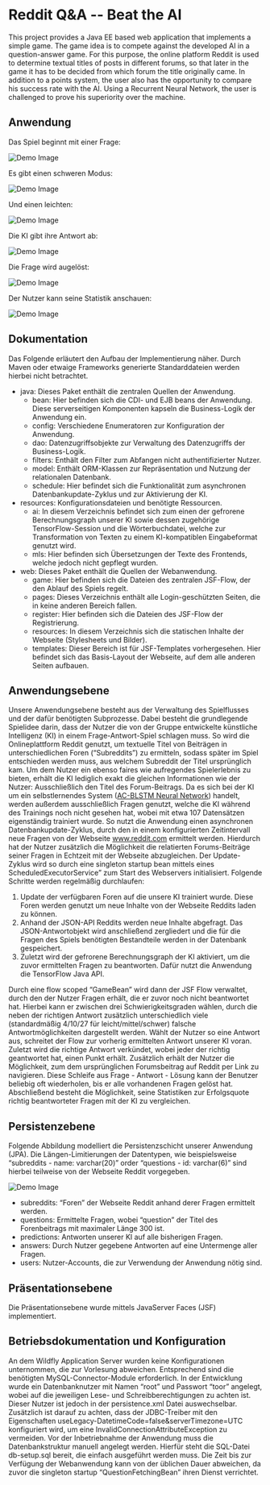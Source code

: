 # Reddit Q&A -- Beat the AI

This project provides a Java EE based web application that implements a simple game. The game idea is to compete against the developed AI in a question-answer game. For this purpose, the online platform Reddit is used to determine textual titles of posts in different forums, so that later in the game it has to be decided from which forum the title originally came. In addition to a points system, the user also has the opportunity to compare his success rate with the AI. Using a Recurrent Neural Network, the user is challenged to prove his superiority over the machine.

## Anwendung

Das Spiel beginnt mit einer Frage:

![Demo Image](docs/img/img1.png)

Es gibt einen schweren Modus:

![Demo Image](docs/img/img2.png)

Und einen leichten:

![Demo Image](docs/img/img3.png)

Die KI gibt ihre Antwort ab:

![Demo Image](docs/img/img4.png)

Die Frage wird augelöst:

![Demo Image](docs/img/img5.png)

Der Nutzer kann seine Statistik anschauen:

![Demo Image](docs/img/img6.png)

## Dokumentation

Das Folgende erläutert den Aufbau der Implementierung näher. Durch Maven oder etwaige Frameworks generierte Standarddateien werden hierbei nicht betrachtet.
- java: Dieses Paket enthält die zentralen Quellen der Anwendung.
    - bean: Hier befinden sich die CDI- und EJB beans der Anwendung. Diese serverseitigen Komponenten kapseln die Business-Logik der Anwendung ein.
    - config: Verschiedene Enumeratoren zur Konfiguration der Anwendung.
    - dao: Datenzugriffsobjekte zur Verwaltung des Datenzugriffs der Business-Logik.
    - filters: Enthält den Filter zum Abfangen nicht authentifizierter Nutzer.
    - model: Enthält ORM-Klassen zur Repräsentation und Nutzung der relationalen Datenbank.
    - schedule: Hier befindet sich die Funktionalität zum asynchronen Datenbankupdate-Zyklus und zur Aktivierung der KI.
- resources: Konfigurationsdateien und benötigte Ressourcen.
    - ai: In diesem Verzeichnis befindet sich zum einen der gefrorene Berechnungsgraph unserer KI sowie dessen zugehörige TensorFlow-Session und die Wörterbuchdatei, welche zur Transformation von Texten zu einem KI-kompatiblen Eingabeformat genutzt wird.
    - mls: Hier befinden sich Übersetzungen der Texte des Frontends, welche jedoch nicht gepflegt wurden.
- web: Dieses Paket enthält die Quellen der Webanwendung.
    - game: Hier befinden sich die Dateien des zentralen JSF-Flow, der den Ablauf des Spiels regelt.
    - pages: Dieses Verzeichnis enthält alle Login-geschützten Seiten, die in keine anderen Bereich fallen.
    - register: Hier befinden sich die Dateien des JSF-Flow der Registrierung.
    - resources: In diesem Verzeichnis sich die statischen Inhalte der Webseite (Stylesheets und Bilder).
    - templates: Dieser Bereich ist für JSF-Templates vorhergesehen. Hier befindet sich das Basis-Layout der Webseite, auf dem alle anderen Seiten aufbauen.

## Anwendungsebene

Unsere Anwendungsebene besteht aus der Verwaltung des Spielflusses und der dafür benötigten Subprozesse. Dabei besteht die grundlegende Spielidee darin, dass der Nutzer die von der Gruppe entwickelte künstliche Intelligenz (KI) in einem Frage-Antwort-Spiel schlagen muss. So wird die Onlineplattform Reddit genutzt, um textuelle Titel von Beiträgen in unterschiedlichen Foren (“Subreddits”) zu ermitteln, sodass später im Spiel entschieden werden muss, aus welchem Subreddit der Titel ursprünglich kam. Um dem Nutzer ein ebenso faires wie aufregendes Spielerlebnis zu bieten, erhält die KI lediglich exakt die gleichen Informationen wie der Nutzer: Ausschließlich den Titel des Forum-Beitrags. Da es sich bei der KI um ein selbstlernendes System ([AC-BLSTM Neural Network](https://arxiv.org/abs/1611.01884)) handelt, werden außerdem ausschließlich Fragen genutzt, welche die KI während des Trainings noch nicht gesehen hat, wobei mit etwa 107 Datensätzen eigenständig trainiert wurde. So nutzt die Anwendung einen asynchronen Datenbankupdate-Zyklus, durch den in einem konfigurierten Zeitintervall neue Fragen von der Webseite www.reddit.com ermittelt werden. Hierdurch hat der Nutzer zusätzlich die Möglichkeit die relatierten Forums-Beiträge seiner Fragen in Echtzeit mit der Webseite abzugleichen. Der Update-Zyklus wird so durch eine singleton startup bean mittels eines ScheduledExecutorService” zum Start des Webservers initialisiert. Folgende Schritte werden regelmäßig durchlaufen:

1. Update der verfügbaren Foren auf die unsere KI trainiert wurde. Diese Foren werden genutzt um neue Inhalte von der Webseite Reddits laden zu können.
2. Anhand der JSON-API Reddits werden neue Inhalte abgefragt. Das JSON-Antwortobjekt wird anschließend zergliedert und die für die Fragen des Spiels benötigten Bestandteile werden in der Datenbank gespeichert.
3. Zuletzt wird der gefrorene Berechnungsgraph der KI aktiviert, um die zuvor ermittelten Fragen zu beantworten. Dafür nutzt die Anwendung die TensorFlow Java API.

Durch eine flow scoped “GameBean” wird dann der JSF Flow verwaltet, durch den der Nutzer Fragen erhält, die er zuvor noch nicht beantwortet hat. Hierbei kann er zwischen drei Schwierigkeitsgraden wählen, durch die neben der richtigen Antwort zusätzlich unterschiedlich viele (standardmäßig 4/10/27 für leicht/mittel/schwer) falsche Antwortmöglichkeiten dargestellt werden. Wählt der Nutzer so eine Antwort aus, schreitet der Flow zur vorherig ermittelten Antwort unserer KI voran. Zuletzt wird die richtige Antwort verkündet, wobei jeder der richtig geantwortet hat, einen Punkt erhält. Zusätzlich erhält der Nutzer die Möglichkeit, zum dem ursprünglichen Forumsbeitrag auf Reddit per Link zu navigieren. Diese Schleife aus Frage - Antwort - Lösung kann der Benutzer beliebig oft wiederholen, bis er alle vorhandenen Fragen gelöst hat. Abschließend besteht die Möglichkeit, seine
Statistiken zur Erfolgsquote richtig beantworteter Fragen mit der KI zu vergleichen.

## Persistenzebene

Folgende Abbildung modelliert die Persistenzschicht unserer Anwendung (JPA). Die Längen-Limitierungen der Datentypen, wie beispielsweise “subreddits - name: varchar(20)” order “questions - id: varchar(6)” sind hierbei teilweise von der Webseite Reddit vorgegeben.

![Demo Image](docs/img/img7.png)

- subreddits: “Foren” der Webseite Reddit anhand derer Fragen ermittelt werden.
- questions: Ermittelte Fragen, wobei “question” der Titel des Forenbeitrags mit maximaler Länge 300 ist.
- predictions: Antworten unserer KI auf alle bisherigen Fragen.
- answers: Durch Nutzer gegebene Antworten auf eine Untermenge aller Fragen.
- users: Nutzer-Accounts, die zur Verwendung der Anwendung nötig sind.

## Präsentationsebene

Die Präsentationsebene wurde mittels JavaServer Faces (JSF) implementiert.

## Betriebsdokumentation und Konfiguration

An dem Wildfly Application Server wurden keine Konfigurationen unternommen, die zur Vorlesung abweichen. Entsprechend sind die benötigten MySQL-Connector-Module erforderlich. 
In der Entwicklung wurde ein Datenbanknutzer mit Namen “root” und Passwort “toor” angelegt, wobei auf die jeweiligen Lese- und Schreibberechtigungen zu achten ist. Dieser Nutzer ist jedoch in der persistence.xml Datei auswechselbar.
Zusätzlich ist darauf zu achten, dass der JDBC-Treiber mit den Eigenschaften useLegacy-DatetimeCode=false&serverTimezone=UTC konfiguriert wird, um eine InvalidConnectionAttributeException zu vermeiden.
Vor der Inbetriebnahme der Anwendung muss die Datenbankstruktur manuell angelegt werden. Hierfür steht die SQL-Datei db-setup.sql bereit, die einfach ausgeführt werden muss. Die Zeit bis zur Verfügung der Webanwendung kann von der üblichen Dauer abweichen, da zuvor die singleton startup “QuestionFetchingBean” ihren Dienst verrichtet.


